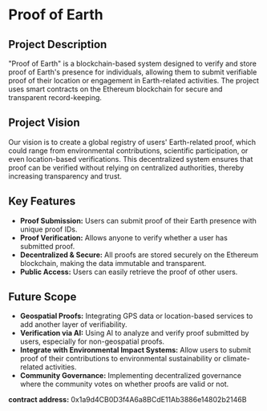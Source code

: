 # Proof of Earth

## Project Description
"Proof of Earth" is a blockchain-based system designed to verify and store proof of Earth's presence for individuals, allowing them to submit verifiable proof of their location or engagement in Earth-related activities. The project uses smart contracts on the Ethereum blockchain for secure and transparent record-keeping.

## Project Vision
Our vision is to create a global registry of users' Earth-related proof, which could range from environmental contributions, scientific participation, or even location-based verifications. This decentralized system ensures that proof can be verified without relying on centralized authorities, thereby increasing transparency and trust.

## Key Features
- **Proof Submission:** Users can submit proof of their Earth presence with unique proof IDs.
- **Proof Verification:** Allows anyone to verify whether a user has submitted proof.
- **Decentralized & Secure:** All proofs are stored securely on the Ethereum blockchain, making the data immutable and transparent.
- **Public Access:** Users can easily retrieve the proof of other users.

## Future Scope
- **Geospatial Proofs:** Integrating GPS data or location-based services to add another layer of verifiability.
- **Verification via AI:** Using AI to analyze and verify proof submitted by users, especially for non-geospatial proofs.
- **Integrate with Environmental Impact Systems:** Allow users to submit proof of their contributions to environmental sustainability or climate-related activities.
- **Community Governance:** Implementing decentralized governance where the community votes on whether proofs are valid or not.

**contract address:** 0x1a9d4CB0D3f4A6a8BCdE11Ab3886e14802b2146B
